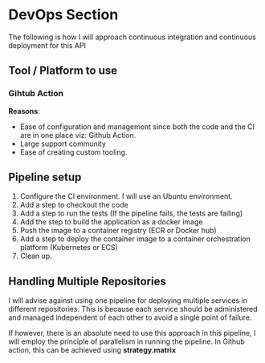 # DevOps Section

The following is how I will approach continuous integration and continuous deployment for this API

## Tool / Platform to use
### Gihtub Action
**Reasons**:
* Ease of configuration and management since both the code and the CI are in one place viz: Github Action.
* Large support community
* Ease of creating custom tooling.

## Pipeline setup
1. Configure the CI environment. I will use an Ubuntu environment.
2. Add a step to checkout the code
3. Add a step to run the tests (If the pipeline fails, the tests are failing)
4. Add the step to build the application as a docker image
5. Push the image to a container registry (ECR or Docker hub)
6. Add a step to deploy the container image to a container orchestration platform (Kubernetes or ECS)
7. Clean up.

## Handling Multiple Repositories
I will advise against using one pipeline for deploying multiple services in different repositories. This is because each service should be administered and managed independent of each other to avoid a single point of failure.

If however, there is an absolute need to use this approach in this pipeline, I will employ the principle of parallelism in running the pipeline. In Github action, this can be achieved using **strategy.matrix**
